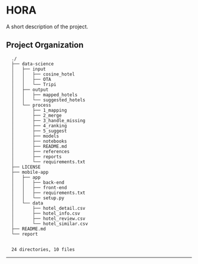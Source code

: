 HORA
==============================

A short description of the project.

Project Organization
------------

      ./
      ├── data-science
      │   ├── input
      │   │   ├── cosine_hotel
      │   │   ├── OTA
      │   │   └── Tripi
      │   ├── output
      │   │   ├── mapped_hotels
      │   │   └── suggested_hotels
      │   └── process
      │       ├── 1_mapping
      │       ├── 2_merge
      │       ├── 3_handle_missing
      │       ├── 4_ranking
      │       ├── 5_suggest
      │       ├── models
      │       ├── notebooks
      │       ├── README.md
      │       ├── references
      │       ├── reports
      │       └── requirements.txt
      ├── LICENSE
      ├── mobile-app
      │   ├── app
      │   │   ├── back-end
      │   │   ├── front-end
      │   │   ├── requirements.txt
      │   │   └── setup.py
      │   └── data
      │       ├── hotel_detail.csv
      │       ├── hotel_info.csv
      │       ├── hotel_review.csv
      │       └── hotel_similar.csv
      ├── README.md
      └── report


      24 directories, 10 files


--------

